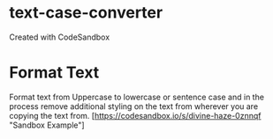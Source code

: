 # text-case-converter
Created with CodeSandbox

# Format Text
Format text from Uppercase to lowercase or sentence case and in the process remove additional styling on the text from wherever you are copying the text from.
[https://codesandbox.io/s/divine-haze-0znnqf "Sandbox Example"]
